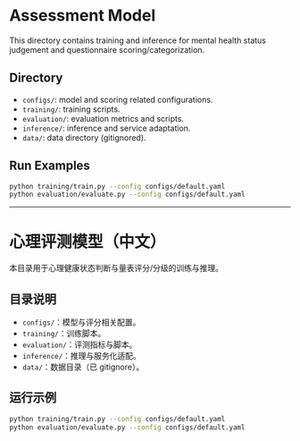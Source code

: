 # Assessment Model

This directory contains training and inference for mental health status judgement and questionnaire scoring/categorization.

## Directory
- `configs/`: model and scoring related configurations.
- `training/`: training scripts.
- `evaluation/`: evaluation metrics and scripts.
- `inference/`: inference and service adaptation.
- `data/`: data directory (gitignored).

## Run Examples
```bash
python training/train.py --config configs/default.yaml
python evaluation/evaluate.py --config configs/default.yaml
```

---

# 心理评测模型（中文）

本目录用于心理健康状态判断与量表评分/分级的训练与推理。

## 目录说明
- `configs/`：模型与评分相关配置。
- `training/`：训练脚本。
- `evaluation/`：评测指标与脚本。
- `inference/`：推理与服务化适配。
- `data/`：数据目录（已 gitignore）。

## 运行示例
```bash
python training/train.py --config configs/default.yaml
python evaluation/evaluate.py --config configs/default.yaml
```